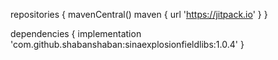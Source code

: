 repositories {
			mavenCentral()
			maven { url 'https://jitpack.io' }
		}


  dependencies {
	        implementation 'com.github.shabanshaban:sinaexplosionfieldlibs:1.0.4'
	}
